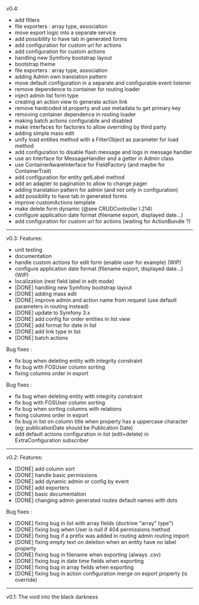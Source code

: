 v0.4:
- add filters
- file exporters : array type, association
- move export logic into a separate service
- add possibility to have tab in generated forms
- add configuration for custom url for actions
- add configuration for custom actions
- handling new Symfony bootstrap layout
- bootstrap theme
- file exporters : array type, association
- adding Admin own translation pattern
- move default configuration in a separate and configurable event listener
- remove dependence to container for routing loader
- inject admin list form type
- creating an action view to generate action link
- remove hardcoded id property and use metadata tu get primary key
- removing container dependence in routing loader
- making batch actions configurable and disabled
- make interfaces for factories to allow overriding by third party
- adding simple mass edit
- unify load entities method with a FilterObject as parameter for load method
- add configuration to disable flash message and logs in message handler
- use an Interface for MessageHandler and a getter in Admin class
- use ContainerAwareInterface for FieldFactory (and maybe for ContainerTrait)
- add configuration for entity getLabel method
- add an adapter to pagination to allow to change pager
- adding translation pattern for admin (and not only in configuration)
- add possibility to have tab in generated forms
- improve customActions template
- make delete form dynamic (@see CRUDController l.214)
- configure application date format (filename export, displayed date...)
- add configuration for custom url for actions (waiting for ActionBundle ?)

-----------------------------------------------

v0.3:
Features:
- unit testing
- documentation
- handle custom actions for edit form (enable user for example) (WIP)
- configure application date format (filename export, displayed date...) (WIP)
- localization (rest field label in edit mode)
- [DONE] handling new Symfony bootstrap layout
- [DONE] adding mass edit
- [DONE] improve admin and action name from request (use default parameters in routing instead)
- [DONE] update to Symfony 3.x 
- [DONE] add config for order entities in list view
- [DONE] add format for date in list
- [DONE] add link type in list
- [DONE] batch actions

Bug fixes :
- fix bug when deleting entity with integrity constraint
- fix bug with FOSUser column sorting
- fixing columns order in export


Bug fixes :
- fix bug when deleting entity with integrity constraint
- fix bug with FOSUser column sorting
- fix bug when sorting columns with relations
- fixing columns order in export
- fix bug in list on column title when property has a uppercase character (eg: publicationDate should be Publication Date)
- add default actions configuration in list (edit+delete) in ExtraConfiguration subscriber

-----------------------------------------------

v0.2:
Features:
- [DONE] add column sort
- [DONE] handle basic permissions
- [DONE] add dynamic admin or config by event
- [DONE] add exporters
- [DONE] basic documentation
- [DONE] changing admin generated routes default names with dots

Bug fixes :
- [DONE] fixing bug in list with array fields (doctrine "array" type")
- [DONE] fixing bug when User is null if 404 permissions method
- [DONE] fixing bug if a prefix was added in routing admin routing import
- [DONE] fixing empty text on deletion when an entity have no label property
- [DONE] fixing bug in filename when exporting (always .csv)
- [DONE] fixing bug in date time fields when exporting
- [DONE] fixing bug in array fields when exporting
- [DONE] fixing bug in action configuration merge on export property (is override)

-----------------------------------------------

v0.1:
The void into the black darkness
